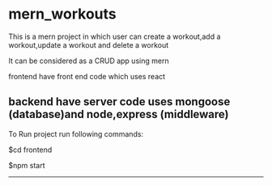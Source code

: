 # mern_workouts

This is a mern project in which user can create a workout,add a workout,update a workout and delete a workout

It can be considered as a CRUD app using mern

frontend have front end code which uses react

backend have server code uses mongoose (database)and node,express (middleware)
------------------------------------------------------------------------------------------------------------------
To Run project run following commands:

$cd frontend

$npm start

--------------------------------------------------------------------------------------------------------------------------------------
